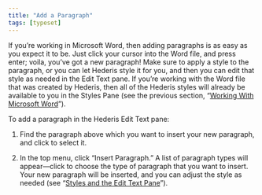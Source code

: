 ```yaml
---
title: "Add a Paragraph"
tags: [typeset]
---
```

 
<html><body><section data-type="chapter" class="hsecchapter" data-hederis-type="hsecchapter" id="add-a-paragraph" data-pi-attrs="id: add-a-paragraph; data-tags: typeset;" role="doc-chapter" data-tags="typeset" data-author-name=" " data-book-title=" " title="Add a Paragraph"><p class="hblkp" data-hederis-type="hblkp" id="pLgpIGZv4">If you&#8217;re working in Microsoft Word, then adding paragraphs is as easy as you expect it to be. Just click your cursor into the Word file, and press enter; voila, you&#8217;ve got a new paragraph! Make sure to apply a style to the paragraph, or you can let Hederis style it for you, and then you can edit that style as needed in the Edit Text pane. If you&#8217;re working with the Word file that was created by Hederis, then all of the Hederis styles will already be available to you in the Styles Pane (see the previous section, &#8220;<a href="{% link _docs/fine-tune-styles.md %}" class="hspana" data-hederis-type="hspana" id="p8yqsIiEB">Working With Microsoft Word</a>&#8221;).</p><p class="hblkp" data-hederis-type="hblkp" id="pNVtaPOdP">To add a paragraph in the Hederis Edit Text pane:</p><ol class="hwprnumlist" data-hederis-type="hwprnumlist" id="pDESByjRy"><li class="hblkoli" data-hederis-type="hblkoli" id="liCZh8noQd"><p class="hblkoli" data-hederis-type="hblklip" id="pii0sGwgG">Find the paragraph above which you want to insert your new paragraph, and click to select it.</p></li><li class="hblkoli" data-hederis-type="hblkoli" id="liC8joZPfQ"><p class="hblkoli" data-hederis-type="hblklip" id="pRFQWWe0k">In the top menu, click &#8220;Insert Paragraph.&#8221; A list of paragraph types will appear&#8212;click to choose the type of paragraph that you want to insert. Your new paragraph will be inserted, and you can adjust the style as needed (see &#8220;<a href="{% link _docs/edit-text-mode.md %}" class="hspana" data-hederis-type="hspana" id="pqXeXEihD">Styles and the Edit Text Pane</a>&#8221;).</p></li></ol></section></body></html>

